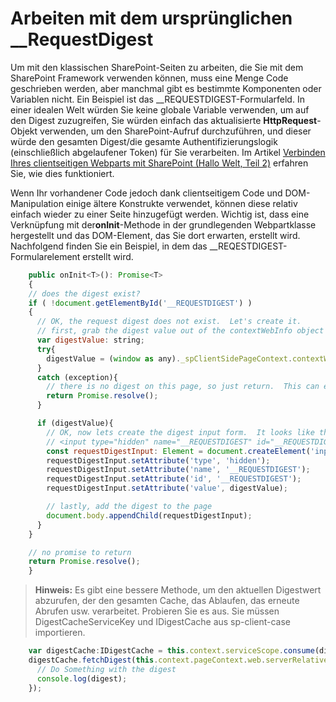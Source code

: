 # <a name="working-with-the-original-requestdigest"></a>Arbeiten mit dem ursprünglichen __RequestDigest

Um mit den klassischen SharePoint-Seiten zu arbeiten, die Sie mit dem SharePoint Framework verwenden können, muss eine Menge Code geschrieben werden, aber manchmal gibt es bestimmte Komponenten oder Variablen nicht. Ein Beispiel ist das __REQUESTDIGEST-Formularfeld.  In einer idealen Welt würden Sie keine globale Variable verwenden, um auf den Digest zuzugreifen, Sie würden einfach das aktualisierte **HttpRequest**-Objekt verwenden, um den SharePoint-Aufruf durchzuführen, und dieser würde den gesamten Digest/die gesamte Authentifizierungslogik (einschließlich abgelaufener Token) für Sie verarbeiten.  Im Artikel [Verbinden Ihres clientseitigen Webparts mit SharePoint (Hallo Welt, Teil 2)](https://github.com/SharePoint/sp-dev-docs/wiki/HelloWorld,-Talking-to-SharePoint) erfahren Sie, wie dies funktioniert.

Wenn Ihr vorhandener Code jedoch dank clientseitigem Code und DOM-Manipulation einige ältere Konstrukte verwendet, können diese relativ einfach wieder zu einer Seite hinzugefügt werden.  Wichtig ist, dass eine Verknüpfung mit der**onInit**-Methode in der grundlegenden Webpartklasse hergestellt und das DOM-Element, das Sie dort erwarten, erstellt wird.  Nachfolgend finden Sie ein Beispiel, in dem das __REQESTDIGEST-Formularelement erstellt wird.

```JavaScript
    public onInit<T>(): Promise<T>
    {
    // does the digest exist?
    if ( !document.getElementById('__REQUESTDIGEST') )
    {
      // OK, the request digest does not exist.  Let's create it.
      // first, grab the digest value out of the contextWebInfo object (if it exists).
      var digestValue: string;
      try{
        digestValue = (window as any)._spClientSidePageContext.contextWebInfo.FormDigestValue;
      }
      catch (exception){
        // there is no digest on this page, so just return.  This can easily happen on the local workbench
        return Promise.resolve();
      }

      if (digestValue){
        // OK, now lets create the digest input form.  It looks like this -
        // <input type="hidden" name="__REQUESTDIGEST" id="__REQUESTDIGEST" value="blahblahblahblahblahblah, July23 -0000 or something like that">
        const requestDigestInput: Element = document.createElement('input');
        requestDigestInput.setAttribute('type', 'hidden');
        requestDigestInput.setAttribute('name', '__REQUESTDIGEST');
        requestDigestInput.setAttribute('id', '__REQUESTDIGEST');
        requestDigestInput.setAttribute('value', digestValue);

        // lastly, add the digest to the page
        document.body.appendChild(requestDigestInput);
      }
    }

    // no promise to return
    return Promise.resolve();
    }
```

>**Hinweis:** Es gibt eine bessere Methode, um den aktuellen Digestwert abzurufen, der den gesamten Cache, das Ablaufen, das erneute Abrufen usw. verarbeitet.  Probieren Sie es aus.  Sie müssen DigestCacheServiceKey und IDigestCache aus sp-client-case importieren.

```JavaScript
    var digestCache:IDigestCache = this.context.serviceScope.consume(digestCacheServiceKey);
    digestCache.fetchDigest(this.context.pageContext.web.serverRelativeUrl).then((digest: string) => {
      // Do Something with the digest
      console.log(digest);
    });
```